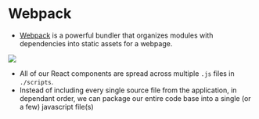 # Webpack
- [Webpack](https://webpack.github.io/) is a powerful bundler that organizes modules with dependencies into static assets for a webpage.

![](http://i.imgur.com/Yv64JWK.png)

- All of our React components are spread across multiple `.js` files in `./scripts`.
- Instead of including every single source file from the application, in dependant order, we can package our entire code base into a single (or a few) javascript file(s)
